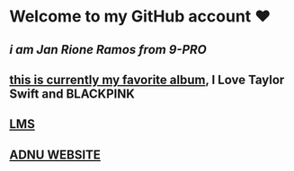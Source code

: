 # Welcome to **my GitHub account** :heart:
## *i am Jan Rione Ramos from 9-PRO*
## [this is currently my favorite album](https://open.spotify.com/album/151w1FgRZfnKZA9FEcg9Z3), I Love Taylor Swift and BLACKPINK
## [LMS](https://jhsportal.adnu.edu.ph/)
## [ADNU WEBSITE](https://jhsos.adnu.edu.ph/)
